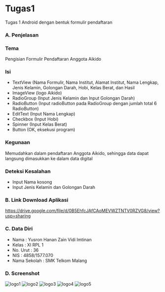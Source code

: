 # Tugas1
Tugas 1 Android dengan bentuk formulir pendaftaran 
### A. Penjelasan

### Tema
Pengisian Formulir Pendaftaran Anggota Aikido

### Isi
- TextView (Nama Formulir, Nama Institut, Alamat Institut, Nama Lengkap, Jenis Kelamin, Golongan Darah, Hobi, Kelas Berat, dan Hasil
- ImageView (logo Aikido)
- RadioGroup (Input Jenis Kelamin dan Input Golongan Darah)
- RadioButton (Input radioButton pada RadioGroup dengan jumlah total 6 RadioButton)
- EditText (Input Nama Lengkap)
- Checkbox (Input Hobi)
- Spinner (Input Kelas Berat)
- Button (OK, eksekusi program)

### Kegunaan 
Memudahkan dalam pendaftaran Anggota Aikido, sehingga data dapat langsung dimasukkan ke dalam data digital

### Deteksi Kesalahan
- Input Nama kosong
- Input Jenis Kelamin dan Golongan Darah

### B. Link Download Aplikasi
https://drive.google.com/file/d/0B5EhfcJAfCAoMEVWZTNTV0RZVG8/view?usp=sharing

### C. Data Diri
- Nama : Yusron Hanan Zain Vidi Imtinan
- Kelas : XI RPL 1
- No. Urut : 36
- NIS : 4858/1577.070
- Nama Sekolah : SMK Telkom Malang

### D. Screenshot
![logo1](https://github.com/yusronhanan/Tugas1/blob/master/1.PNG)
![logo2](https://github.com/yusronhanan/Tugas1/blob/master/2.PNG)
![logo3](https://github.com/yusronhanan/Tugas1/blob/master/3.PNG)
![logo4](https://github.com/yusronhanan/Tugas1/blob/master/4.PNG)
![logo5](https://github.com/yusronhanan/Tugas1/blob/master/5.PNG)

